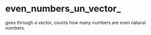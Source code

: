 # even_numbers_un_vector_
goes through a vector, counts how many numbers are even natural numbers. 
